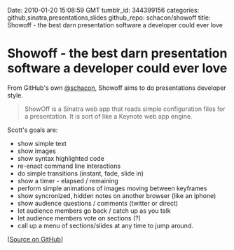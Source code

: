 Date: 2010-01-20 15:08:59 GMT
tumblr_id: 344399156
categories: github,sinatra,presentations,slides
github_repo: schacon/showoff
title: Showoff - the best darn presentation software a developer could ever love

# Showoff - the best darn presentation software a developer could ever love

From GitHub's own [@schacon](http://github.com/schacon), Showoff aims to do presentations developer style. 

> ShowOff is a Sinatra web app that reads simple configuration files for a presentation.  It is sort of like a Keynote web app engine.

Scott's goals are:

* show simple text
* show images
* show syntax highlighted code
* re-enact command line interactions
* do simple transitions (instant, fade, slide in)
* show a timer - elapsed / remaining
* perform simple animations of images moving between keyframes
* show syncronized, hidden notes on another browser (like an iphone)
* show audience questions / comments (twitter or direct)
* let audience members go back / catch up as you talk
* let audience members vote on sections (?)
* call up a menu of sections/slides at any time to jump around.

[[Source on GitHub](http://github.com/schacon/showoff)]
